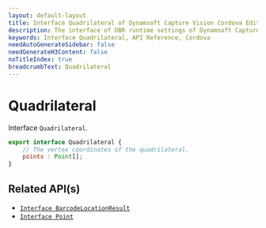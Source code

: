 ```yaml
---
layout: default-layout
title: Interface Quadrilateral of Dynamsoft Capture Vision Cordova Edition
description: The interface of DBR runtime settings of Dynamsoft Capture Vision Cordova edition.
keywords: Interface Quadrilateral, API Reference, Cordova
needAutoGenerateSidebar: false
needGenerateH3Content: false
noTitleIndex: true
breadcrumbText: Quadrilateral
---
```


# Quadrilateral

Interface `Quadrilateral`.

```js
export interface Quadrilateral {
    // The vertex coordinates of the quadrilateral.
    points : Point[];
}
```

## Related API(s)

- [`Interface BarcodeLocationResult`](interface-barcode-location-result.md)
- [`Interface Point`](interface-point.md)
